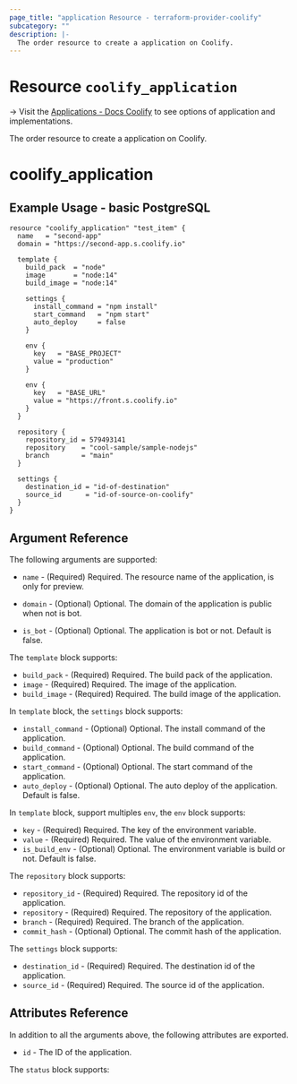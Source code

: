 ```yaml
---
page_title: "application Resource - terraform-provider-coolify"
subcategory: ""
description: |-
  The order resource to create a application on Coolify.
---
```


# Resource `coolify_application`

-> Visit the [Applications - Docs Coolify](https://docs.coollabs.io/coolify/applications/) to see options of application and implementations.

The order resource to create a application on Coolify.

# coolify_application

## Example Usage - basic PostgreSQL

```hcl
resource "coolify_application" "test_item" {
  name   = "second-app"
  domain = "https://second-app.s.coolify.io"

  template {
    build_pack  = "node"
    image       = "node:14"
    build_image = "node:14"

    settings {
      install_command = "npm install"
      start_command   = "npm start"
      auto_deploy     = false
    }

    env {
      key   = "BASE_PROJECT"
      value = "production"
    }

    env {
      key   = "BASE_URL"
      value = "https://front.s.coolify.io"
    }
  }

  repository {
    repository_id = 579493141
    repository    = "cool-sample/sample-nodejs"
    branch        = "main"
  }

  settings {
    destination_id = "id-of-destination"
    source_id      = "id-of-source-on-coolify"
  }
}
```

## Argument Reference

The following arguments are supported:

- `name` -
  (Required)
  Required. The resource name of the application, is only for preview.

- `domain` -
  (Optional)
  Optional. The domain of the application is public when not is bot.

- `is_bot` -
  (Optional)
  Optional. The application is bot or not. Default is false.

The `template` block supports:
  - `build_pack` -
    (Required)
    Required. The build pack of the application.
  - `image` -
    (Required)
    Required. The image of the application.
  - `build_image` -
    (Required)
    Required. The build image of the application.
  
In `template` block, the `settings` block supports:
  - `install_command` -
    (Optional)
    Optional. The install command of the application.
  - `build_command` -
    (Optional)
    Optional. The build command of the application.
  - `start_command` -
    (Optional)
    Optional. The start command of the application.
  - `auto_deploy` -
    (Optional)
    Optional. The auto deploy of the application. Default is false.

In `template` block, support multiples `env`, the `env` block supports:
  - `key` -
    (Required)
    Required. The key of the environment variable.
  - `value` -
    (Required)
    Required. The value of the environment variable.
  - `is_build_env` -
    (Optional)
    Optional. The environment variable is build or not. Default is false.

The `repository` block supports:
  - `repository_id` -
    (Required)
    Required. The repository id of the application.
  - `repository` -
    (Required)
    Required. The repository of the application.
  - `branch` -
    (Required)
    Required. The branch of the application.
  - `commit_hash` -
    (Optional)
    Optional. The commit hash of the application.

The `settings` block supports:
  - `destination_id` -
    (Required)
    Required. The destination id of the application.
  - `source_id` -
    (Required)
    Required. The source id of the application.



## Attributes Reference

In addition to all the arguments above, the following attributes are exported.

- `id` -
  The ID of the application.

The `status` block supports: